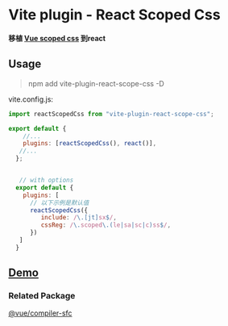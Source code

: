 # Vite plugin - React Scoped Css

**移植 [Vue scoped css](https://cn.vuejs.org/api/sfc-css-features.html#scoped-css) 到react**

## Usage
> npm add vite-plugin-react-scope-css -D


vite.config.js:
```javascript
import reactScopedCss from "vite-plugin-react-scope-css";

export default {
    //...
    plugins: [reactScopedCss(), react()],
   //...
  };


   // with options
  export default {
    plugins: [
      // 以下示例是默认值
      reactScopedCss({
         include: /\.[jt]sx$/,
         cssReg: /\.scoped\.(le|sa|sc|c)ss$/,
      })
   ]
  }
```

## [Demo](https://stackblitz.com/edit/vitejs-vite-nc4lb2?file=src%2FApp.tsx)

### Related Package
[@vue/compiler-sfc](https://github.com/vuejs/core/tree/main/packages/compiler-sfc)